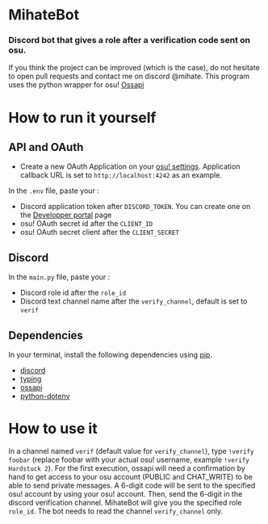 # MihateBot
### Discord bot that gives a role after a verification code sent on osu.
If you think the project can be improved (which is the case), do not hesitate to open pull requests and contact me on discord @mihate.
This program uses the python wrapper for osu! [Ossapi](https://tybug.github.io/ossapi/)

# How to run it yourself

## API and OAuth
- Create a new OAuth Application on your [osu! settings](https://osu.ppy.sh/home/account/edit).
  Application callback URL is set to ```http://localhost:4242``` as an example.

In the ```.env``` file, paste your :
- Discord application token after ```DISCORD_TOKEN```. You can create one on the [Developper portal](https://discord.com/developers/applications) page
- osu! OAuth secret id after the ```CLIENT_ID```
- osu! OAuth secret client after the ```CLIENT_SECRET```

## Discord
In the ```main.py``` file, paste your :
- Discord role id after the ```role_id```
- Discord text channel name after the ```verify_channel```, default is set to ```verif```

## Dependencies
In your terminal, install the following dependencies using [pip](https://pypi.org/project/pip/).
- [discord](https://pypi.org/project/discord.py/)
- [typing](https://pypi.org/project/typing/)
- [ossapi](https://pypi.org/project/ossapi/)
- [python-dotenv](https://pypi.org/project/python-dotenv/)

# How to use it
In a channel named ```verif``` (default value for ```verify_channel```), type ```!verify foobar``` (replace foobar with your actual osu! username, example ```!verify Hardstuck 2```).
For the first execution, ossapi will need a confirmation by hand to get access to your osu account (PUBLIC and CHAT_WRITE) to be able to send private messages.
A 6-digit code will be sent to the specified osu! account by using your osu! account.
Then, send the 6-digit in the discord verification channel. MihateBot will give you the specified role ```role_id```.
The bot needs to read the channel ```verify_channel``` only.
